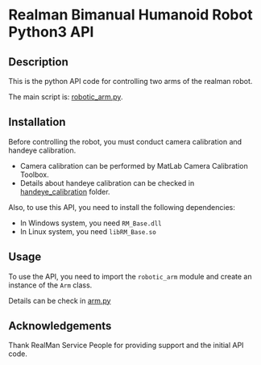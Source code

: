 Realman Bimanual Humanoid Robot Python3 API
=======================================

## Description
This is the python API code for controlling two arms of the realman robot.

The main script is: [robotic_arm.py](robotic_arm.py).


## Installation
Before controlling the robot, you must conduct camera calibration and handeye calibration.
- Camera calibration can be performed by MatLab Camera Calibration Toolbox.
- Details about handeye calibration can be checked in [handeye_calibration](handeye_calibration) folder.

Also, to use this API, you need to install the following dependencies:
- In Windows system, you need `RM_Base.dll`
- In Linux system, you need `libRM_Base.so`

## Usage
To use the API, you need to import the `robotic_arm` module and create an instance of the `Arm` class.

Details can be check in [arm.py](../arm.py)

## Acknowledgements
Thank RealMan Service People for providing support and the initial API code.